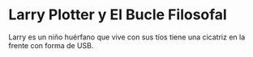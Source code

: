 # Larry Plotter y El Bucle Filosofal

Larry es un niño huérfano que vive con sus tíos tiene una cicatriz en la
frente con forma de USB.
